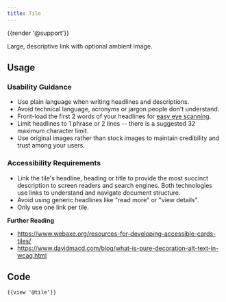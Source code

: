```yaml
---
title: Tile
---
```

{{render '@support'}}

Large, descriptive link with optional ambient image.

<h2>Usage</h2>

<h3>Usability Guidance</h3>

* Use plain language when writing headlines and descriptions.
* Avoid technical language, acronyms or jargon people don't understand.
* Front-load the first 2 words of your headlines for [easy eye scanning](https://www.nngroup.com/articles/first-2-words-a-signal-for-scanning/).
* Limit headlines to 1 phrase or 2 lines -- there is a suggested 32 maximum character limit.
* Use original images rather than stock images to maintain credibility and trust among your users.

<h3>Accessibility Requirements</h3>

* Link the tile's headline, heading or title to provide the most succinct description to screen readers and search engines. Both technologies use links to understand and navigate document structure.
* Avoid using generic headlines like "read more" or "view details".
* Only use one link per tile.

<strong>Further Reading</strong>
* https://www.webaxe.org/resources-for-developing-accessible-cards-tiles/
* https://www.davidmacd.com/blog/what-is-pure-decoration-alt-text-in-wcag.html

<h2>Code</h2>

```
{{view '@tile'}}
```
